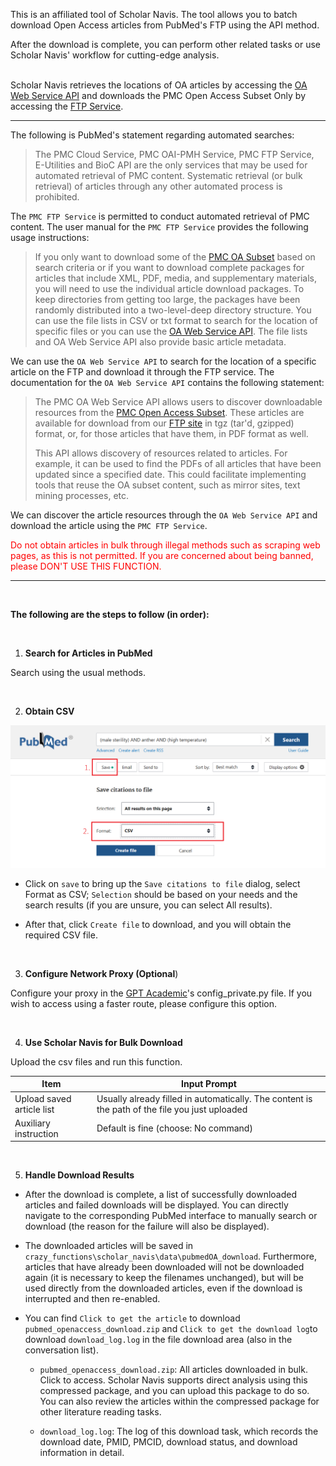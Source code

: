 This is an affiliated tool of Scholar Navis. The tool allows you to batch download Open Access articles from PubMed's FTP using the API method.

After the download is complete, you can perform other related tasks or use Scholar Navis' workflow for cutting-edge analysis.

<br>Scholar Navis retrieves the locations of OA articles by accessing the <a href="https://www.ncbi.nlm.nih.gov/pmc/tools/oa-service/" target="_blank">OA Web Service API</a> and downloads the PMC Open Access Subset Only by accessing the <a href="https://www.ncbi.nlm.nih.gov/pmc/tools/ftp/" target="_blank">FTP Service</a>.

------------------

The following is PubMed's statement regarding automated searches:

>  The PMC Cloud Service, PMC OAI-PMH Service, PMC FTP Service, E-Utilities and BioC API are the only services that may be used for automated retrieval of PMC content. Systematic retrieval (or bulk retrieval) of articles through any other automated process is prohibited.

The `PMC FTP Service` is permitted to conduct automated retrieval of PMC content. The user manual for the `PMC FTP Service` provides the following usage instructions: 

>  If you only want to download some of the [PMC OA Subset](https://www.ncbi.nlm.nih.gov/pmc/tools/openftlist/) based on search criteria or if you want to download complete packages for articles that include XML, PDF, media, and supplementary materials, you will need to use the individual article download packages. To keep directories from getting too large, the packages have been randomly distributed into a two-level-deep directory structure. You can use the file lists in CSV or txt format to search for the location of specific files or you can use the [OA Web Service API](https://www.ncbi.nlm.nih.gov/pmc/tools/oa-service/). The file lists and OA Web Service API also provide basic article metadata.

We can use the `OA Web Service API` to search for the location of a specific article on the FTP and download it through the FTP service. The documentation for the `OA Web Service API` contains the following statement:  

> The PMC OA Web Service API allows users to discover downloadable resources from the [PMC Open Access Subset](https://www.ncbi.nlm.nih.gov/pmc/tools/openftlist/). These articles are available for download from our [FTP site](https://www.ncbi.nlm.nih.gov/pmc/tools/ftp/) in tgz (tar'd, gzipped) format, or, for those articles that have them, in PDF format as well.
> 
> This API allows discovery of resources related to articles. For example, it can be used to find the PDFs of all articles that have been updated since a specified date. This could facilitate implementing tools that reuse the OA subset content, such as mirror sites, text mining processes, etc.  

We can discover the article resources through the `OA Web Service API` and download the article using the `PMC FTP Service`.   

<font color=red>Do not obtain articles in bulk through illegal methods such as scraping web pages, as this is not permitted. If you are concerned about being banned, please DON'T USE THIS FUNCTION.</font>  

-----------------

<br>

**The following are the steps to follow (in order):**

<br>

1. **Search for Articles in PubMed**

Search using the usual methods.

<br>

2. ****Obtain CSV****

<img title="PUBMED-CSV" src="img/pubmed.png" alt="" style="zoom:50%;">

- Click on `save` to bring up the `Save citations to file` dialog, select Format as CSV; `Selection` should be based on your needs and the search results (if you are unsure, you can select All results).

- After that, click `Create file` to download, and you will obtain the required CSV file.

<br>

3. **Configure Network Proxy (Optional**)

Configure your proxy in the <a href="https://github.com/binary-husky/gpt_academic" target="_blank">GPT Academic</a>'s config_private.py file. If you wish to access using a faster route, please configure this option. 

<br>

4. **Use Scholar Navis for Bulk Download**

Upload the  csv files and run this function.

| Item                      | Input Prompt                                                                                   |
| ------------------------- | ---------------------------------------------------------------------------------------------- |
| Upload saved article list | Usually already filled in automatically. The content is the path of the file you just uploaded |
| Auxiliary instruction     | Default is fine (choose: No command)                                                           |

<br>

5. **Handle Download Results**
- After the download is complete, a list of successfully downloaded articles and failed downloads will be displayed. You can directly navigate to the corresponding PubMed interface to manually search or download (the reason for the failure will also be displayed). 

- The downloaded articles will be saved in `crazy_functions\scholar_navis\data\pubmedOA_download`. Furthermore, articles that have already been downloaded will not be downloaded again (it is necessary to keep the filenames unchanged), but will be used directly from the downloaded articles, even if the download is interrupted and then re-enabled.

- You can find `Click to get the article` to download `pubmed_openaccess_download.zip` and `Click to get the download log`to download `download_log.log` in the file download area (also in the conversation list).
  
  - `pubmed_openaccess_download.zip`: All articles downloaded in bulk. Click to access. Scholar Navis supports direct analysis using this compressed package, and you can upload this package to do so. You can also review the articles within the compressed package for other literature reading tasks.
  
  - `download_log.log`: The log of this download task, which records the download date, PMID, PMCID, download status, and download information in detail.

